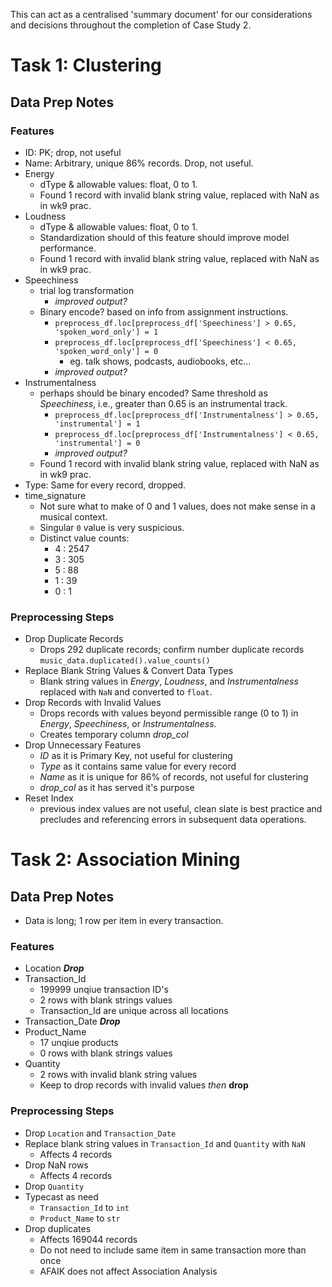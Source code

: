 This can act as a centralised 'summary document' for our considerations and decisions throughout the completion of Case Study 2.

# Task 1: Clustering

## Data Prep Notes

### Features
- ID: PK; drop, not useful
- Name: Arbitrary, unique 86% records. Drop, not useful.
- Energy
    - dType & allowable values: float, 0 to 1.
    - Found 1 record with invalid blank string value, replaced with NaN as in wk9 prac.
- Loudness
    - dType & allowable values: float, 0 to 1.
    - Standardization should of this feature should improve model performance. 
    - Found 1 record with invalid blank string value, replaced with NaN as in wk9 prac.
- Speechiness
    - trial log transformation
        - *improved output?*
    - Binary encode? based on info from assignment instructions.
        - `preprocess_df.loc[preprocess_df['Speechiness'] > 0.65, 'spoken_word_only'] = 1`
        - `preprocess_df.loc[preprocess_df['Speechiness'] < 0.65, 'spoken_word_only'] = 0`
            - eg. talk shows, podcasts, audiobooks, etc...
        - *improved output?*
- Instrumentalness
    - perhaps should be binary encoded? Same threshold as *Speechiness*, i.e., greater than 0.65 is an instrumental track.
        - `preprocess_df.loc[preprocess_df['Instrumentalness'] > 0.65, 'instrumental'] = 1`
        - `preprocess_df.loc[preprocess_df['Instrumentalness'] < 0.65, 'instrumental'] = 0`
        - *improved output?*
    - Found 1 record with invalid blank string value, replaced with NaN as in wk9 prac.
- Type: Same for every record, dropped.
- time_signature
    - Not sure what to make of 0 and 1 values, does not make sense in a musical context.
    - Singular `0` value is very suspicious.
    - Distinct value counts:
        - 4 : 2547
        - 3 : 305
        - 5 : 88
        - 1 : 39
        - 0 : 1

### Preprocessing Steps
- Drop Duplicate Records
    - Drops 292 duplicate records; confirm number duplicate records `music_data.duplicated().value_counts()`
- Replace Blank String Values & Convert Data Types
    - Blank string values in *Energy*, *Loudness*, and *Instrumentalness* replaced with `NaN` and converted to `float`.
- Drop Records with Invalid Values
    - Drops records with values beyond permissible range (0 to 1) in *Energy*, *Speechiness*, or *Instrumentalness*.
    - Creates temporary column *drop_col*
- Drop Unnecessary Features
    - *ID* as it is Primary Key, not useful for clustering
    - *Type* as it contains same value for every record
    - *Name* as it is unique for 86% of records, not useful for clustering
    - *drop_col* as it has served it's purpose
- Reset Index
    - previous index values are not useful, clean slate is best practice and precludes and referencing errors in subsequent data operations.

# Task 2: Association Mining
## Data Prep Notes
- Data is long; 1 row per item in every transaction.

### Features
- Location ***Drop***
- Transaction_Id
    - 199999 unqiue transaction ID's
    - 2 rows with blank strings values
    - Transaction_Id are unique across all locations
- Transaction_Date ***Drop***
- Product_Name
    - 17 unqiue products
    - 0 rows with blank strings values
- Quantity
    - 2 rows with invalid blank string values
    - Keep to drop records with invalid values *then* **drop**

### Preprocessing Steps
- Drop `Location` and `Transaction_Date`
- Replace blank string values in `Transaction_Id` and `Quantity` with `NaN`
    - Affects 4 records
- Drop NaN rows
    - Affects 4 records
- Drop `Quantity`
- Typecast as need
    - `Transaction_Id` to `int`
    - `Product_Name` to `str`
- Drop duplicates
    - Affects 169044 records
    - Do not need to include same item in same transaction more than once
    - AFAIK does not affect Association Analysis
